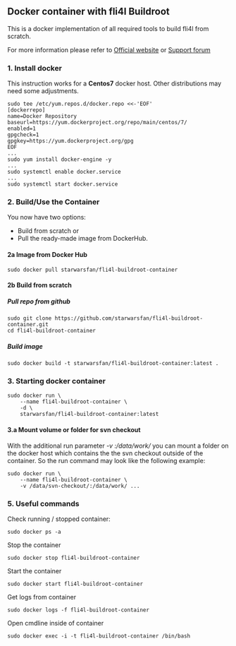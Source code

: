 ## Docker container with fli4l Buildroot
 
 This is a docker implementation of all required tools to build fli4l from 
 scratch.

 For more information please refer to [Official website](http://www.fli4l.de/)
 or [Support forum](https://forum.nettworks.org)

### 1. Install docker

 This instruction works for a <b>Centos7</b> docker host. Other distributions 
 may need some adjustments.

```shell
sudo tee /etc/yum.repos.d/docker.repo <<-'EOF'
[dockerrepo]
name=Docker Repository
baseurl=https://yum.dockerproject.org/repo/main/centos/7/
enabled=1
gpgcheck=1
gpgkey=https://yum.dockerproject.org/gpg
EOF
...
sudo yum install docker-engine -y
...
sudo systemctl enable docker.service
...
sudo systemctl start docker.service
```

### 2. Build/Use the Container

You now have two options: 
- Build from scratch or 
- Pull the ready-made image from DockerHub. 

#### 2a Image from Docker Hub

```shell
sudo docker pull starwarsfan/fli4l-buildroot-container
```

#### 2b Build from scratch

##### Pull repo from github

```shell
sudo git clone https://github.com/starwarsfan/fli4l-buildroot-container.git
cd fli4l-buildroot-container
```

##### Build image

```shell
sudo docker build -t starwarsfan/fli4l-buildroot-container:latest .
```

### 3. Starting docker container

```shell
sudo docker run \
    --name fli4l-buildroot-container \
    -d \
    starwarsfan/fli4l-buildroot-container:latest
```

#### 3.a Mount volume or folder for svn checkout

With the additional run parameter _-v <host-folder>:/data/work/_ you can mount 
a folder on the docker host which contains the the svn checkout outside of the
container. So the run command may look like the following example:

```shell
sudo docker run \
    --name fli4l-buildroot-container \
    -v /data/svn-checkout/:/data/work/ ...
```

### 5. Useful commands

Check running / stopped container:

```shell
sudo docker ps -a
```

Stop the container

```shell
sudo docker stop fli4l-buildroot-container
```

Start the container

```shell
sudo docker start fli4l-buildroot-container
```

Get logs from container

```shell
sudo docker logs -f fli4l-buildroot-container
```

Open cmdline inside of container

```shell
sudo docker exec -i -t fli4l-buildroot-container /bin/bash
```

